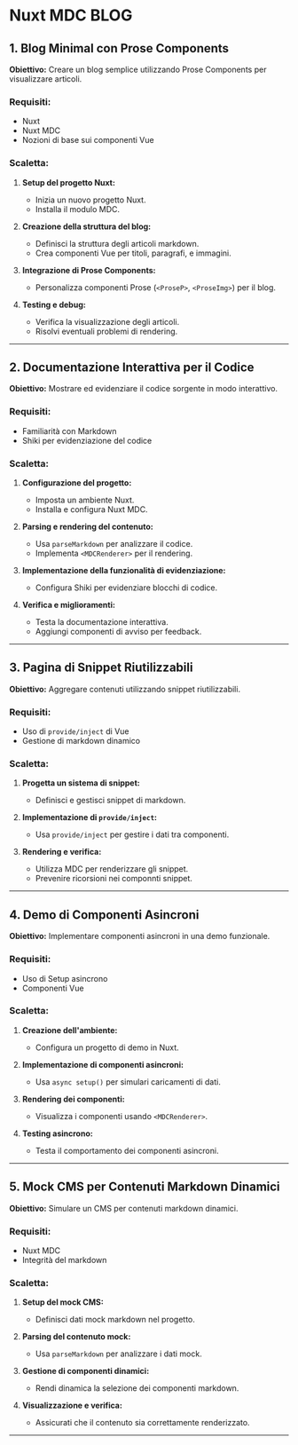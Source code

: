 # Nuxt MDC BLOG

## 1. Blog Minimal con Prose Components

**Obiettivo:** Creare un blog semplice utilizzando Prose Components per visualizzare articoli.

### Requisiti:

- Nuxt
- Nuxt MDC
- Nozioni di base sui componenti Vue

### Scaletta:

1. **Setup del progetto Nuxt:**

   - Inizia un nuovo progetto Nuxt.
   - Installa il modulo MDC.

2. **Creazione della struttura del blog:**

   - Definisci la struttura degli articoli markdown.
   - Crea componenti Vue per titoli, paragrafi, e immagini.

3. **Integrazione di Prose Components:**

   - Personalizza componenti Prose (`<ProseP>`, `<ProseImg>`) per il blog.

4. **Testing e debug:**
   - Verifica la visualizzazione degli articoli.
   - Risolvi eventuali problemi di rendering.

---

## 2. Documentazione Interattiva per il Codice

**Obiettivo:** Mostrare ed evidenziare il codice sorgente in modo interattivo.

### Requisiti:

- Familiarità con Markdown
- Shiki per evidenziazione del codice

### Scaletta:

1. **Configurazione del progetto:**

   - Imposta un ambiente Nuxt.
   - Installa e configura Nuxt MDC.

2. **Parsing e rendering del contenuto:**

   - Usa `parseMarkdown` per analizzare il codice.
   - Implementa `<MDCRenderer>` per il rendering.

3. **Implementazione della funzionalità di evidenziazione:**

   - Configura Shiki per evidenziare blocchi di codice.

4. **Verifica e miglioramenti:**
   - Testa la documentazione interattiva.
   - Aggiungi componenti di avviso per feedback.

---

## 3. Pagina di Snippet Riutilizzabili

**Obiettivo:** Aggregare contenuti utilizzando snippet riutilizzabili.

### Requisiti:

- Uso di `provide/inject` di Vue
- Gestione di markdown dinamico

### Scaletta:

1. **Progetta un sistema di snippet:**

   - Definisci e gestisci snippet di markdown.

2. **Implementazione di `provide/inject`:**

   - Usa `provide/inject` per gestire i dati tra componenti.

3. **Rendering e verifica:**
   - Utilizza MDC per renderizzare gli snippet.
   - Prevenire ricorsioni nei componnti snippet.

---

## 4. Demo di Componenti Asincroni

**Obiettivo:** Implementare componenti asincroni in una demo funzionale.

### Requisiti:

- Uso di Setup asincrono
- Componenti Vue

### Scaletta:

1. **Creazione dell'ambiente:**

   - Configura un progetto di demo in Nuxt.

2. **Implementazione di componenti asincroni:**

   - Usa `async setup()` per simulari caricamenti di dati.

3. **Rendering dei componenti:**

   - Visualizza i componenti usando `<MDCRenderer>`.

4. **Testing asincrono:**
   - Testa il comportamento dei componenti asincroni.

---

## 5. Mock CMS per Contenuti Markdown Dinamici

**Obiettivo:** Simulare un CMS per contenuti markdown dinamici.

### Requisiti:

- Nuxt MDC
- Integrità del markdown

### Scaletta:

1. **Setup del mock CMS:**

   - Definisci dati mock markdown nel progetto.

2. **Parsing del contenuto mock:**

   - Usa `parseMarkdown` per analizzare i dati mock.

3. **Gestione di componenti dinamici:**

   - Rendi dinamica la selezione dei componenti markdown.

4. **Visualizzazione e verifica:**
   - Assicurati che il contenuto sia correttamente renderizzato.

---
